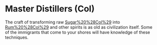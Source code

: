 # Master Distillers (Col)

The craft of transforming raw [Sugar%20%28Col%29](Sugar) into [Rum%20%28Col%29](Rum) and other spirits is as old as civilization itself. Some of the immigrants that come to your shores 
will have knowledge of these techniques.